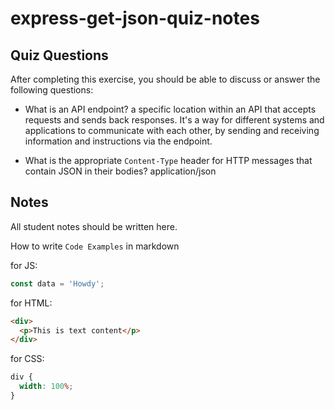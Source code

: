# express-get-json-quiz-notes

## Quiz Questions

After completing this exercise, you should be able to discuss or answer the following questions:

- What is an API endpoint?
  a specific location within an API that accepts requests and sends back responses. It's a way for different systems and applications to communicate with each other, by sending and receiving information and instructions via the endpoint.

- What is the appropriate `Content-Type` header for HTTP messages that contain JSON in their bodies?
  application/json

## Notes

All student notes should be written here.

How to write `Code Examples` in markdown

for JS:

```javascript
const data = 'Howdy';
```

for HTML:

```html
<div>
  <p>This is text content</p>
</div>
```

for CSS:

```css
div {
  width: 100%;
}
```
